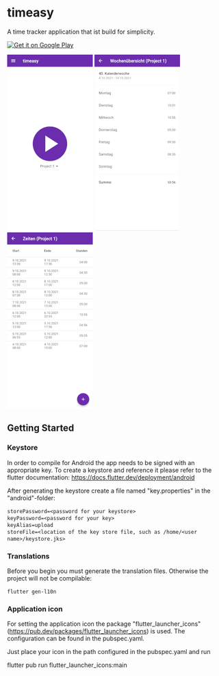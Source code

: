 # timeasy

A time tracker application that ist build for simplicity.

<p>
    <a href="https://play.google.com/store/apps/details?id=com.hilwerssoftware.timeasy">
        <img alt="Get it on Google Play"
            height="80"
            src="https://play.google.com/intl/en_us/badges/images/generic/en_badge_web_generic.png" />
    </a> 
</p>

![](assets-readme/screenshot_01.png)
![](assets-readme/screenshot_02.png)
![](assets-readme/screenshot_03.png)

## Getting Started

### Keystore

In order to compile for Android the app needs to be signed with an appropriate key. To create a keystore and reference it please refer to the flutter documentation: https://docs.flutter.dev/deployment/android

After generating the keystore create a file named "key.properties" in the "android"-folder:

    storePassword=<password for your keystore>
    keyPassword=<password for your key>
    keyAlias=upload
    storeFile=<location of the key store file, such as /home/<user name>/keystore.jks>

### Translations

Before you begin you must generate the translation files. Otherwise the project will not be compilable:

    flutter gen-l10n

### Application icon

For setting the application icon the package "flutter_launcher_icons"
(https://pub.dev/packages/flutter_launcher_icons) is used. The configuration can be found in the
pubspec.yaml.

Just place your icon in the path configured in the pubspec.yaml and run

flutter pub run flutter_launcher_icons:main

